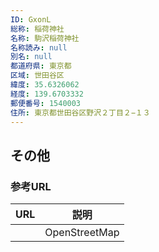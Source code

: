 ```yaml
---
ID: GxonL
総称: 稲荷神社
名称: 駒沢稲荷神社
名称読み: null
別名: null
都道府県: 東京都
区域: 世田谷区
緯度: 35.6326062
経度: 139.6703332
郵便番号: 1540003
住所: 東京都世田谷区野沢２丁目２−１３
---
```


## その他

### 参考URL

| URL | 説明          |
| --- | ------------- |
|     | OpenStreetMap |
